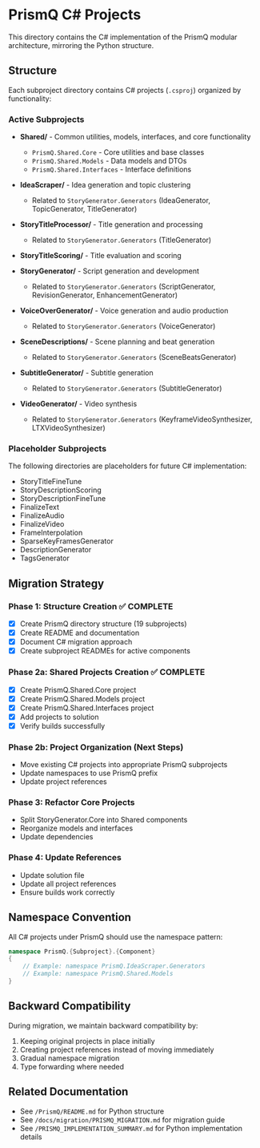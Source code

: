 # PrismQ C# Projects

This directory contains the C# implementation of the PrismQ modular architecture, mirroring the Python structure.

## Structure

Each subproject directory contains C# projects (`.csproj`) organized by functionality:

### Active Subprojects

- **Shared/** - Common utilities, models, interfaces, and core functionality
  - `PrismQ.Shared.Core` - Core utilities and base classes
  - `PrismQ.Shared.Models` - Data models and DTOs
  - `PrismQ.Shared.Interfaces` - Interface definitions

- **IdeaScraper/** - Idea generation and topic clustering
  - Related to `StoryGenerator.Generators` (IdeaGenerator, TopicGenerator, TitleGenerator)

- **StoryTitleProcessor/** - Title generation and processing
  - Related to `StoryGenerator.Generators` (TitleGenerator)

- **StoryTitleScoring/** - Title evaluation and scoring

- **StoryGenerator/** - Script generation and development
  - Related to `StoryGenerator.Generators` (ScriptGenerator, RevisionGenerator, EnhancementGenerator)

- **VoiceOverGenerator/** - Voice generation and audio production
  - Related to `StoryGenerator.Generators` (VoiceGenerator)

- **SceneDescriptions/** - Scene planning and beat generation
  - Related to `StoryGenerator.Generators` (SceneBeatsGenerator)

- **SubtitleGenerator/** - Subtitle generation
  - Related to `StoryGenerator.Generators` (SubtitleGenerator)

- **VideoGenerator/** - Video synthesis
  - Related to `StoryGenerator.Generators` (KeyframeVideoSynthesizer, LTXVideoSynthesizer)

### Placeholder Subprojects

The following directories are placeholders for future C# implementation:
- StoryTitleFineTune
- StoryDescriptionScoring
- StoryDescriptionFineTune
- FinalizeText
- FinalizeAudio
- FinalizeVideo
- FrameInterpolation
- SparseKeyFramesGenerator
- DescriptionGenerator
- TagsGenerator

## Migration Strategy

### Phase 1: Structure Creation ✅ COMPLETE
- [x] Create PrismQ directory structure (19 subprojects)
- [x] Create README and documentation
- [x] Document C# migration approach
- [x] Create subproject READMEs for active components

### Phase 2a: Shared Projects Creation ✅ COMPLETE
- [x] Create PrismQ.Shared.Core project
- [x] Create PrismQ.Shared.Models project
- [x] Create PrismQ.Shared.Interfaces project
- [x] Add projects to solution
- [x] Verify builds successfully

### Phase 2b: Project Organization (Next Steps)
- Move existing C# projects into appropriate PrismQ subprojects
- Update namespaces to use PrismQ prefix
- Update project references

### Phase 3: Refactor Core Projects
- Split StoryGenerator.Core into Shared components
- Reorganize models and interfaces
- Update dependencies

### Phase 4: Update References
- Update solution file
- Update all project references
- Ensure builds work correctly

## Namespace Convention

All C# projects under PrismQ should use the namespace pattern:
```csharp
namespace PrismQ.{Subproject}.{Component}
{
    // Example: namespace PrismQ.IdeaScraper.Generators
    // Example: namespace PrismQ.Shared.Models
}
```

## Backward Compatibility

During migration, we maintain backward compatibility by:
1. Keeping original projects in place initially
2. Creating project references instead of moving immediately
3. Gradual namespace migration
4. Type forwarding where needed

## Related Documentation

- See `/PrismQ/README.md` for Python structure
- See `/docs/migration/PRISMQ_MIGRATION.md` for migration guide
- See `/PRISMQ_IMPLEMENTATION_SUMMARY.md` for Python implementation details
